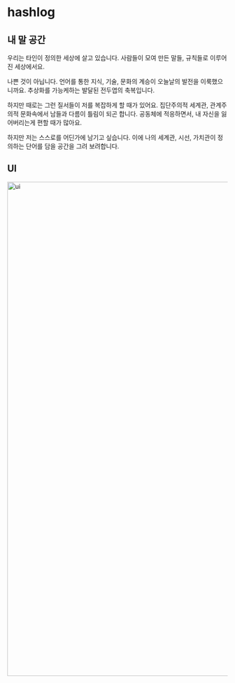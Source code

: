 # hashlog

## 내 말 공간

우리는 타인이 정의한 세상에 살고 있습니다.
사람들이 모여 만든 말들, 규칙들로 이루어진 세상에서요.

나쁜 것이 아닙니다.
언어를 통한 지식, 기술, 문화의 계승이 오늘날의 발전을 이룩했으니까요.
추상화를 가능케하는 발달된 전두엽의 축복입니다.

하지만 때로는 그런 질서들이 저를 복잡하게 할 때가 있어요.
집단주의적 세계관, 관계주의적 문화속에서 남들과 다름이 틀림이 되곤 합니다.
공동체에 적응하면서, 내 자신을 잃어버리는게 편할 때가 많아요.

하지만 저는 스스로를 어딘가에 남기고 싶습니다.
이에 나의 세계관, 시선, 가치관이 정의하는 단어를 담을 공간을 그려 보려합니다.

## UI

<img width="1130" alt="ui" src="https://user-images.githubusercontent.com/23370765/135258556-e6b48a4e-1ece-4cab-af7b-10f0ac5b31c1.png">
